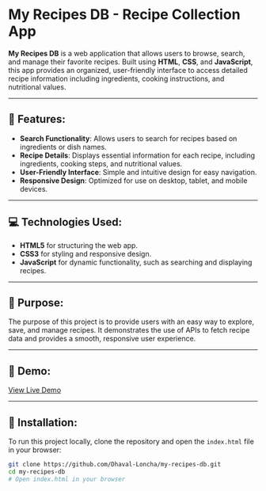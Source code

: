 # My Recipes DB - Recipe Collection App

**My Recipes DB** is a web application that allows users to browse, search, and manage their favorite recipes. Built using **HTML**, **CSS**, and **JavaScript**, this app provides an organized, user-friendly interface to access detailed recipe information including ingredients, cooking instructions, and nutritional values.

---

## 🌟 Features:
- **Search Functionality**: Allows users to search for recipes based on ingredients or dish names.
- **Recipe Details**: Displays essential information for each recipe, including ingredients, cooking steps, and nutritional values.
- **User-Friendly Interface**: Simple and intuitive design for easy navigation.
- **Responsive Design**: Optimized for use on desktop, tablet, and mobile devices.

---

## 💻 Technologies Used:
- **HTML5** for structuring the web app.
- **CSS3** for styling and responsive design.
- **JavaScript** for dynamic functionality, such as searching and displaying recipes.

---

## 🎯 Purpose:
The purpose of this project is to provide users with an easy way to explore, save, and manage recipes. It demonstrates the use of APIs to fetch recipe data and provides a smooth, responsive user experience.

---

## 🚀 Demo:
[View Live Demo](https://my-recipes-db.netlify.app/)

---

## 🔧 Installation:
To run this project locally, clone the repository and open the `index.html` file in your browser:
```bash
git clone https://github.com/Dhaval-Loncha/my-recipes-db.git
cd my-recipes-db
# Open index.html in your browser
